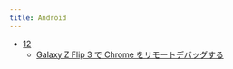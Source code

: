 ```yaml
---
title: Android
---
```



- [12](/n/PGM/Android/12/index.md)
    - [Galaxy Z Flip 3 で Chrome をリモートデバッグする](/d/2022/04/27/Galaxy_Z_Flip_3_で_Chrome_をリモートデバッグする.md)




